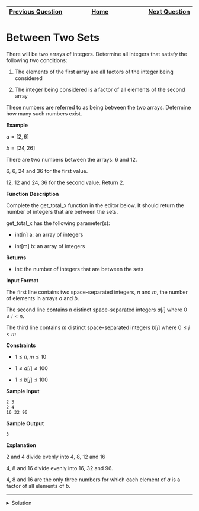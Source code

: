 | <img width=1000>[Previous Question](https://github.com/Kevin-Lago/python-hackerrank-solutions/tree/main/src/)</img> | <img width=1000>[Home](https://github.com/Kevin-Lago/python-hackerrank-solutions)</img> | <img width=1000>[Next Question](https://github.com/Kevin-Lago/python-hackerrank-solutions/tree/main/src/)</img> |
|:---|:---:|---:|

# Between Two Sets

There will be two arrays of integers. Determine all integers that satisfy the following two conditions:

1. The elements of the first array are all factors of the integer being considered

2. The integer being considered is a factor of all elements of the second array

These numbers are referred to as being between the two arrays. Determine how many such numbers exist.

__Example__

$a = [2, 6]$

$b = [24, 26]$

There are two numbers between the arrays: $6$ and $12$.

$6 % 2 = 0$, $6 % 6 = 0$, $24 % 6 = 0$ and $36 % 6 = 0$ for the first value.

$12 % 2 = 0$, $12 % 6 = 0$ and $24 % 12 = 0$, $36 % 12 = 0$ for the second value. Return $2$.

__Function Description__

Complete the get_total_x function in the editor below. It should return the number of integers that are between the sets.

get_total_x has the following parameter(s):

- int[n] a: an array of integers

- int[m] b: an array of integers

__Returns__

- int: the number of integers that are between the sets

__Input Format__

The first line contains two space-separated integers, $n$ and $m$, the number of elements in arrays $a$ and $b$.

The second line contains $n$ distinct space-separated integers $a[i]$ where $0 \le i < n$.

The third line contains $m$ distinct space-separated integers $b[j]$ where $0 \le j < m$

__Constraints__

- $1 \le n, m \le 10$

- $1 \le a[i] \le 100$

- $1 \le b[j] \le 100$

__Sample Input__

```
2 3
2 4
16 32 96
```

__Sample Output__

```
3
```

__Explanation__

2 and 4 divide evenly into 4, 8, 12 and 16

4, 8 and 16 divide evenly into 16, 32 and 96.

4, 8 and 16 are the only three numbers for which each element of $a$ is a factor of all elements of $b$.

---

<details><summary>Solution</summary>
    
```python

```
</details>
